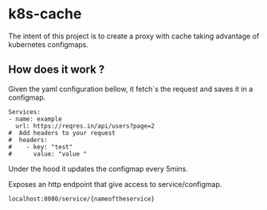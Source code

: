 # k8s-cache

The intent of this project is to create a proxy with cache taking advantage of kubernetes configmaps.

## How does it work ?

Given the yaml configuration bellow, it fetch`s the request and saves it in a configmap.

```
Services:
- name: example
  url: https://reqres.in/api/users?page=2
#  Add headers to your request
#  headers:
#    - key: "test"
#      value: "value "
```

Under the hood it updates the configmap every 5mins.

Exposes an http endpoint that give access to service/configmap.

`localhost:8080/service/{nameoftheservice}`
